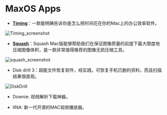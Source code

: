 # MaxOS Apps

- **[Timing](https://itunes.apple.com/cn/app/timing/id431511738)**：一款能明确告诉你是怎么把时间花在你的Mac上的办公效率软件。

![Timing_screenshot](http://ofx24fene.bkt.clouddn.com//img/book/Timing_screenshot.png)

- **[Squash](https://itunes.apple.com/cn/app/squash-web-image-compression/id1152443474?mt=12)**：Squash Mac版能够帮助我们在保证图像质量的前提下最大限度地压缩图像体积，是一款非常值得推荐的图像无损压缩工具。

![squash_screenshot](http://ofx24fene.bkt.clouddn.com//img/book/squash_screenshot.png)

- Disk drill 3：超能文件恢复软件，经实践，可恢复手机已删的资料，而且扫描结果很直观。

![DiskDrill](http://ofx24fene.bkt.clouddn.com//img/book/Disk%20Drill%203.png)

- Downie: 视频解析下载神器。

- IINA: 新一代开源的MAC视频播放器。